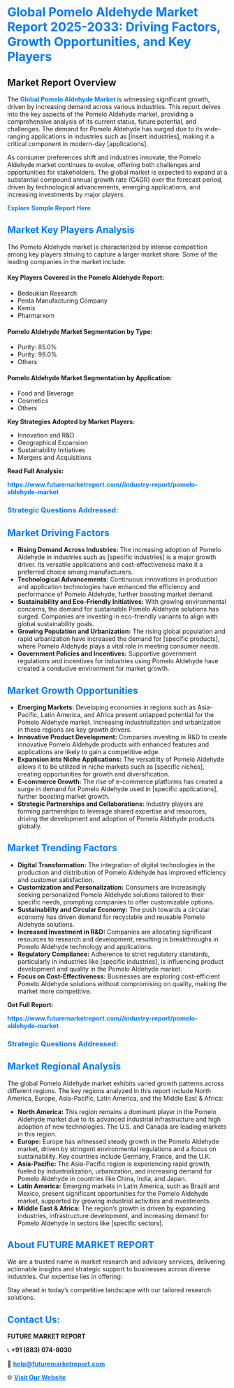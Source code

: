 <h1 style="color: #007BFF;">Global Pomelo Aldehyde Market Report 2025-2033: Driving Factors, Growth Opportunities, and Key Players</h1>

<section id="overview">
<h2>Market Report Overview</h2>
<p>The <a href="https://www.futuremarketreport.com//industry-report/pomelo-aldehyde-market" style="color: #007BFF; text-decoration: none;"><strong>Global Pomelo Aldehyde Market</strong></a> is witnessing significant growth, driven by increasing demand across various industries. This report delves into the key aspects of the Pomelo Aldehyde market, providing a comprehensive analysis of its current status, future potential, and challenges. The demand for Pomelo Aldehyde has surged due to its wide-ranging applications in industries such as [insert industries], making it a critical component in modern-day [applications].</p>
<p>As consumer preferences shift and industries innovate, the Pomelo Aldehyde market continues to evolve, offering both challenges and opportunities for stakeholders. The global market is expected to expand at a substantial compound annual growth rate (CAGR) over the forecast period, driven by technological advancements, emerging applications, and increasing investments by major players.</p>
</section>

<section id="overview">
<p><a href="https://www.futuremarketreport.com//request-sample/reportId=53460" style="color: #007BFF; text-decoration: none;"><strong>Explore Sample Report Here</strong></a></p>
</section>

<section id="key-players">
<h2 style="color: #007BFF;">Market Key Players Analysis</h2>
<p>The Pomelo Aldehyde market is characterized by intense competition among key players striving to capture a larger market share. Some of the leading companies in the market include:</p>
<h4>Key Players Covered in the Pomelo Aldehyde Report:</h4>
<ul><li>Bedoukian Research</li><li>Penta Manufacturing Company</li><li>Kemix</li><li>Pharmarxom</li></ul>
<h4>Pomelo Aldehyde Market Segmentation by Type:</h4>
<ul><li>Purity: 85.0%</li><li>Purity: 99.0%</li><li>Others</li></ul>

<h4>Pomelo Aldehyde Market Segmentation by Application:</h4>
<ul><li>Food and Beverage</li><li>Cosmetics</li><li>Others</li></ul>
<p><strong>Key Strategies Adopted by Market Players:</strong></p>
<ul>
<li>Innovation and R&D</li>
<li>Geographical Expansion</li>
<li>Sustainability Initiatives</li>
<li>Mergers and Acquisitions</li>
</ul>
</section>

<section>
<p><strong>Read Full Analysis: </strong></p><a href="https://www.futuremarketreport.com//industry-report/pomelo-aldehyde-market" style="color: #007BFF; text-decoration: none;"><strong>https://www.futuremarketreport.com//industry-report/pomelo-aldehyde-market</strong></a>
<h3 style="color: #007BFF;">Strategic Questions Addressed:</h3>
</section>

<section id="driving-factors">
<h2 style="color: #007BFF;">Market Driving Factors</h2>
<ul>
<li><strong>Rising Demand Across Industries:</strong> The increasing adoption of Pomelo Aldehyde in industries such as [specific industries] is a major growth driver. Its versatile applications and cost-effectiveness make it a preferred choice among manufacturers.</li>
<li><strong>Technological Advancements:</strong> Continuous innovations in production and application technologies have enhanced the efficiency and performance of Pomelo Aldehyde, further boosting market demand.</li>
<li><strong>Sustainability and Eco-Friendly Initiatives:</strong> With growing environmental concerns, the demand for sustainable Pomelo Aldehyde solutions has surged. Companies are investing in eco-friendly variants to align with global sustainability goals.</li>
<li><strong>Growing Population and Urbanization:</strong> The rising global population and rapid urbanization have increased the demand for [specific products], where Pomelo Aldehyde plays a vital role in meeting consumer needs.</li>
<li><strong>Government Policies and Incentives:</strong> Supportive government regulations and incentives for industries using Pomelo Aldehyde have created a conducive environment for market growth.</li>
</ul>
</section>

<section id="growth-opportunities">
<h2 style="color: #007BFF;">Market Growth Opportunities</h2>
<ul>
<li><strong>Emerging Markets:</strong> Developing economies in regions such as Asia-Pacific, Latin America, and Africa present untapped potential for the Pomelo Aldehyde market. Increasing industrialization and urbanization in these regions are key growth drivers.</li>
<li><strong>Innovative Product Development:</strong> Companies investing in R&D to create innovative Pomelo Aldehyde products with enhanced features and applications are likely to gain a competitive edge.</li>
<li><strong>Expansion into Niche Applications:</strong> The versatility of Pomelo Aldehyde allows it to be utilized in niche markets such as [specific niches], creating opportunities for growth and diversification.</li>
<li><strong>E-commerce Growth:</strong> The rise of e-commerce platforms has created a surge in demand for Pomelo Aldehyde used in [specific applications], further boosting market growth.</li>
<li><strong>Strategic Partnerships and Collaborations:</strong> Industry players are forming partnerships to leverage shared expertise and resources, driving the development and adoption of Pomelo Aldehyde products globally.</li>
</ul>
</section>

<section id="trending-factors">
<h2 style="color: #007BFF;">Market Trending Factors</h2>
<ul>
<li><strong>Digital Transformation:</strong> The integration of digital technologies in the production and distribution of Pomelo Aldehyde has improved efficiency and customer satisfaction.</li>
<li><strong>Customization and Personalization:</strong> Consumers are increasingly seeking personalized Pomelo Aldehyde solutions tailored to their specific needs, prompting companies to offer customizable options.</li>
<li><strong>Sustainability and Circular Economy:</strong> The push towards a circular economy has driven demand for recyclable and reusable Pomelo Aldehyde solutions.</li>
<li><strong>Increased Investment in R&D:</strong> Companies are allocating significant resources to research and development, resulting in breakthroughs in Pomelo Aldehyde technology and applications.</li>
<li><strong>Regulatory Compliance:</strong> Adherence to strict regulatory standards, particularly in industries like [specific industries], is influencing product development and quality in the Pomelo Aldehyde market.</li>
<li><strong>Focus on Cost-Effectiveness:</strong> Businesses are exploring cost-efficient Pomelo Aldehyde solutions without compromising on quality, making the market more competitive.</li>
</ul>
</section>

<section>
<p><strong>Get Full Report: </strong></p><a href="https://www.futuremarketreport.com//industry-report/pomelo-aldehyde-market" style="color: #007BFF; text-decoration: none;"><strong>https://www.futuremarketreport.com//industry-report/pomelo-aldehyde-market</strong></a>
<h3 style="color: #007BFF;">Strategic Questions Addressed:</h3>
</section>


<section id="regional-analysis">
<h2 style="color: #007BFF;">Market Regional Analysis</h2>
<p>The global Pomelo Aldehyde market exhibits varied growth patterns across different regions. The key regions analyzed in this report include North America, Europe, Asia-Pacific, Latin America, and the Middle East & Africa:</p>
<ul>
<li><strong>North America:</strong> This region remains a dominant player in the Pomelo Aldehyde market due to its advanced industrial infrastructure and high adoption of new technologies. The U.S. and Canada are leading markets in this region.</li>
<li><strong>Europe:</strong> Europe has witnessed steady growth in the Pomelo Aldehyde market, driven by stringent environmental regulations and a focus on sustainability. Key countries include Germany, France, and the U.K.</li>
<li><strong>Asia-Pacific:</strong> The Asia-Pacific region is experiencing rapid growth, fueled by industrialization, urbanization, and increasing demand for Pomelo Aldehyde in countries like China, India, and Japan.</li>
<li><strong>Latin America:</strong> Emerging markets in Latin America, such as Brazil and Mexico, present significant opportunities for the Pomelo Aldehyde market, supported by growing industrial activities and investments.</li>
<li><strong>Middle East & Africa:</strong> The region’s growth is driven by expanding industries, infrastructure development, and increasing demand for Pomelo Aldehyde in sectors like [specific sectors].</li>
</ul>
</section>

<footer>
<h2 style="color: #007BFF;">About FUTURE MARKET REPORT</h2>
<p>We are a trusted name in market research and advisory services, delivering actionable insights and strategic support to businesses across diverse industries. Our expertise lies in offering:</p>

<p>Stay ahead in today’s competitive landscape with our tailored research solutions.</p>

<h2 style="color: #007BFF;">Contact Us:</h2>
<p><strong>FUTURE MARKET REPORT</strong></p>
<p>📞 <strong>+91 (883) 074-8030</strong></p>
<p>📧 <strong><a href="mailto:help@futuremarketreport.com" style="color: #007BFF;">help@futuremarketreport.com</a></strong></p>
<p>🌐 <strong><a href="https://www.futuremarketreport.com/" style="color: #007BFF;">Visit Our Website</a></strong></p>
</footer>